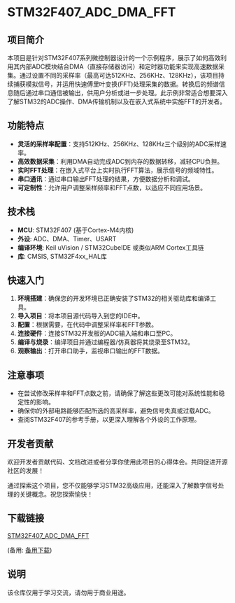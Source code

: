 # STM32F407_ADC_DMA_FFT

## 项目简介

本项目是针对STM32F407系列微控制器设计的一个示例程序，展示了如何高效利用其内部ADC模块结合DMA（直接存储器访问）和定时器功能来实现高速数据采集。通过设置不同的采样率（最高可达512KHz、256KHz、128KHz），该项目持续捕获模拟信号，并运用快速傅里叶变换(FFT)处理采集的数据。转换后的频谱信息随后通过串口通信被输出，供用户分析或进一步处理。此示例非常适合想要深入了解STM32的ADC操作、DMA传输机制以及在嵌入式系统中实施FFT的开发者。

## 功能特点

- **灵活的采样率配置**：支持512KHz、256KHz、128KHz三个级别的ADC采样速率。
- **高效数据采集**：利用DMA自动完成ADC到内存的数据转移，减轻CPU负担。
- **实时FFT处理**：在嵌入式平台上实时执行FFT算法，展示信号的频域特性。
- **串口通讯**：通过串口输出FFT处理的结果，方便数据分析和调试。
- **可定制性**：允许用户调整采样频率和FFT点数，以适应不同应用场景。

## 技术栈

- **MCU**: STM32F407 (基于Cortex-M4内核)
- **外设**: ADC、DMA、Timer、USART
- **编译环境**: Keil uVision / STM32CubeIDE 或类似ARM Cortex工具链
- **库**: CMSIS, STM32F4xx_HAL库

## 快速入门

1. **环境搭建**：确保您的开发环境已正确安装了STM32的相关驱动库和编译工具。
2. **导入项目**：将本项目源代码导入到您的IDE中。
3. **配置**：根据需要，在代码中调整采样率和FFT参数。
4. **连接硬件**：连接STM32开发板的ADC输入端和串口至PC。
5. **编译与烧录**：编译项目并通过编程器/仿真器将其烧录至STM32。
6. **观察输出**：打开串口助手，监视串口输出的FFT数据。

## 注意事项

- 在尝试修改采样率和FFT点数之前，请确保了解这些更改可能对系统性能和稳定性的影响。
- 确保你的外部电路能够匹配所选的高采样率，避免信号失真或过载ADC。
- 查阅STM32F407的参考手册，以更深入理解各个外设的工作原理。

## 开发者贡献

欢迎开发者贡献代码、文档改进或者分享你使用此项目的心得体会。共同促进开源社区的发展！

通过探索这个项目，您不仅能够学习STM32高级应用，还能深入了解数字信号处理的关键概念。祝您探索愉快！

## 下载链接
[STM32F407_ADC_DMA_FFT](https://pan.quark.cn/s/cfc4e5726381) 

(备用: [备用下载](https://pan.baidu.com/s/1NKLnJ9Zcl4SemvQrv7pe4w?pwd=1234))

## 说明

该仓库仅用于学习交流，请勿用于商业用途。
